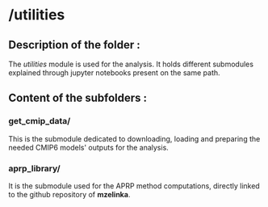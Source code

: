 # /utilities

## Description of the folder :

The *utilities* module is used for the analysis. It holds different submodules explained through jupyter notebooks present on the same path. 

## Content of the subfolders :

### get_cmip_data/

This is the submodule dedicated to downloading, loading and preparing the needed CMIP6 models' outputs for the analysis.

### aprp_library/

It is the submodule used for the APRP method computations, directly linked to the github repository of **mzelinka**.
